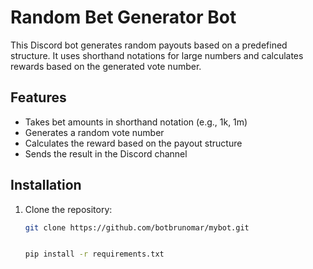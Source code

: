 # Random Bet Generator Bot

This Discord bot generates random payouts based on a predefined structure. It uses shorthand notations for large numbers and calculates rewards based on the generated vote number.

## Features

- Takes bet amounts in shorthand notation (e.g., 1k, 1m)
- Generates a random vote number
- Calculates the reward based on the payout structure
- Sends the result in the Discord channel

## Installation

1. Clone the repository:

   ```bash
   git clone https://github.com/botbrunomar/mybot.git
   
   
   pip install -r requirements.txt

